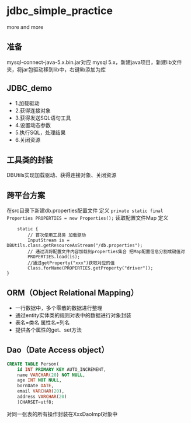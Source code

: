 # jdbc_simple_practice
more and more

## 准备
mysql-connect-java-5.x.bin.jar对应 mysql 5.x，新建java项目，新建lib文件夹，将jar包驱动移到lib中，右键lib添加为库

## JDBC_demo
+ 1.加载驱动
+ 2.获得连接对象
+ 3.获得发送SQL语句工具
+ 4.设置动态参数
+ 5.执行SQL，处理结果
+ 6.关闭资源

## 工具类的封装
DBUtils实现加载驱动、获得连接对象、关闭资源


## 跨平台方案
在src目录下新建db.properties配置文件
定义 `private static final Properties PROPERTIES = new Properties();` 读取配置文件Map
定义 
```
    static {
        // 首次使用工具类 加载驱动 
        InputStream is = DBUtils.class.getResourceAsStream("/db.properties");
        // 通过流将配置文件内容加载到properties集合 把Map配置信息分割成键值对
        PROPERTIES.load(is);
        //通过getProperty("xxx")获取对应的值 
        Class.forName(PROPERTIES.getProperty("driver"));
}
```
## ORM（Object Relational Mapping）
* 一行数据中，多个零散的数据进行整理
* 通过entity实体类的规则对表中的数据进行对象封装
* 表名=类名 属性名=列名
* 提供各个属性的get、set方法
## Dao（Date Access object）
```sql
CREATE TABLE Person(
	id INT PRIMARY KEY AUTO_INCREMENT,
	name VARCHAR(20) NOT NULL,
	age INT NOT NULL,
	bornDate DATE,
	email VARCHAR(20),
	address VARCHAR(20)
	)CHARSET=utf8;
```
对同一张表的所有操作封装在XxxDaoImpl对象中


